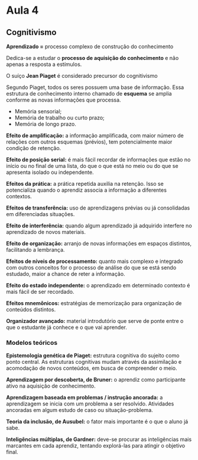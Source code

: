 # Aula 4

## Cognitivismo

**Aprendizado =** processo complexo de construção do conhecimento

Dedica-se a estudar o **processo de aquisição do conhecimento** e não apenas a resposta a estímulos.

O suíço **Jean Piaget** é considerado precursor do cognitivismo

Segundo Piaget, todos os seres possuem uma base de informação. Essa estrutura de conhecimento interno chamado de **esquema** se amplia conforme as novas informações que processa.

- Memória sensorial;
- Memória de trabalho ou curto prazo;
- Memória de longo prazo.

**Efeito de amplificação:** a informação amplificada, com maior número de relações com outros esquemas (prévios), tem potencialmente maior condição de retenção.

**Efeito de posição serial:** é mais fácil recordar de informações que estão no início ou no final de uma lista, do que o que está no meio ou do que se apresenta isolado ou independente.

**Efeitos da prática:** a prática repetida auxilia na retenção. Isso se potencializa quando o aprendiz associa a informação a diferentes contextos.

**Efeitos de transferência:** uso de aprendizagens prévias ou já consolidadas em diferenciadas situações.

**Efeito de interferência:** quando algum aprendizado já adquirido interfere no aprendizado de novos materiais.

**Efeito de organização:** arranjo de novas informações em espaços distintos, facilitando a lembrança.

**Efeitos de níveis de processamento:** quanto mais complexo e integrado com outros conceitos for o processo de análise do que se está sendo estudado, maior a chance de reter a informação.

**Efeito do estado independente:** o aprendizado em determinado contexto é mais fácil de ser recordado.

**Efeitos mnemônicos:** estratégias de memorização para organização de conteúdos distintos.

**Organizador avançado:** material introdutório que serve de ponte entre o que o estudante já conhece e o que vai aprender.

### Modelos teóricos

**Epistemologia genética de Piaget:** estrutura cognitiva do sujeito como ponto central. As estruturas cognitivas mudam através da assimilação e acomodação de novos conteúdos, em busca de compreender o meio.

**Aprendizagem por descoberta, de Bruner:** o aprendiz como participante ativo na aquisição de conhecimento.

**Aprendizagem baseada em problemas / instrução ancorada:** a aprendizagem se inicia com um problema a ser resolvido. Atividades ancoradas em algum estudo de caso ou situação-problema.

**Teoria da inclusão, de Ausubel:** o fator mais importante é o que o aluno já sabe.

**Inteligências múltiplas, de Gardner:** deve-se procurar as inteligências mais marcantes em cada aprendiz, tentando explorá-las para atingir o objetivo final.